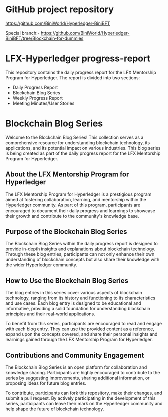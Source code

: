 # GitHub project repository

https://github.com/BiniWorld/Hyperledger-BiniBFT

Special branch:- https://github.com/BiniWorld/Hyperledger-BiniBFT/tree/Blockchain-for-dummies

# LFX-Hyperledger progress-report

This repository contains the daily progress report for the LFX Mentorship Program for Hyperledger. The report is divided into two sections: 
 - Daily Progress Report
 - Blockchain Blog Series
 - Weekly Progress Report
 - Meeting Minutes/User Stories
    
# Blockchain Blog Series

Welcome to the Blockchain Blog Series! This collection serves as a comprehensive resource for understanding blockchain technology, its applications, and its potential impact on various industries. This blog series is being created as part of the daily progress report for the LFX Mentorship Program for Hyperledger.

## About the LFX Mentorship Program for Hyperledger

The LFX Mentorship Program for Hyperledger is a prestigious program aimed at fostering collaboration, learning, and mentorship within the Hyperledger community. As part of this program, participants are encouraged to document their daily progress and learnings to showcase their growth and contribute to the community's knowledge base.

## Purpose of the Blockchain Blog Series

The Blockchain Blog Series within the daily progress report is designed to provide in-depth insights and explanations about blockchain technology. Through these blog entries, participants can not only enhance their own understanding of blockchain concepts but also share their knowledge with the wider Hyperledger community.

## How to Use the Blockchain Blog Series

The blog entries in this series cover various aspects of blockchain technology, ranging from its history and functioning to its characteristics and use cases. Each blog entry is designed to be educational and informative, providing a solid foundation for understanding blockchain principles and their real-world applications.

To benefit from this series, participants are encouraged to read and engage with each blog entry. They can use the provided content as a reference, expand upon the concepts covered, and share their personal insights and learnings gained through the LFX Mentorship Program for Hyperledger.

## Contributions and Community Engagement

The Blockchain Blog Series is an open platform for collaboration and knowledge sharing. Participants are highly encouraged to contribute to the series by suggesting improvements, sharing additional information, or proposing ideas for future blog entries.

To contribute, participants can fork this repository, make their changes, and submit a pull request. By actively participating in the development of this series, participants can leave their mark on the Hyperledger community and help shape the future of blockchain technology.

